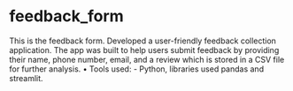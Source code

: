 # feedback_form
This is the feedback form. Developed a user-friendly feedback collection application. The
app was built to help users submit feedback by providing their name,
phone number, email, and a review which is stored in a CSV file for
further analysis.
• Tools used: - Python, libraries used pandas and streamlit.
